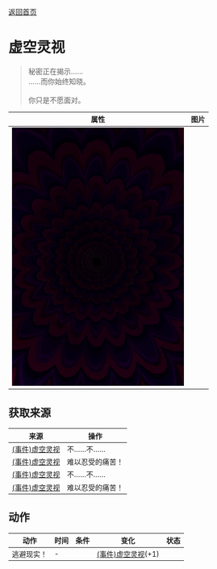 [返回首页](index.md)  
# 虚空灵视  
> 秘密正在揭示……<br>……而你始终知晓。<br><br>你只是不愿面对。  
  
  属性  |   图片   
 ----  |  ----:   
   |  ![](Sprite/Void.png)   
  
## 获取来源  
来源  |  操作  
----  |  ----  
[(事件)虚空灵视](Event_SpiritsEverywhere1c.md)  |  不……不……  
[(事件)虚空灵视](Event_SpiritsEverywhere1d.md)  |  难以忍受的痛苦！  
[(事件)虚空灵视](Event_VoidExperience1c.md)  |  不……不……  
[(事件)虚空灵视](Event_VoidExperience1d.md)  |  难以忍受的痛苦！  
## 动作  
动作  |  时间  |  条件  |  变化  |  状态  
----  |  ----  |  ----  |  ----  |  ----  
逃避现实！  |  -  |    |  [(事件)虚空灵视](Event_VoidExperience1f.md)(+1)  |    
